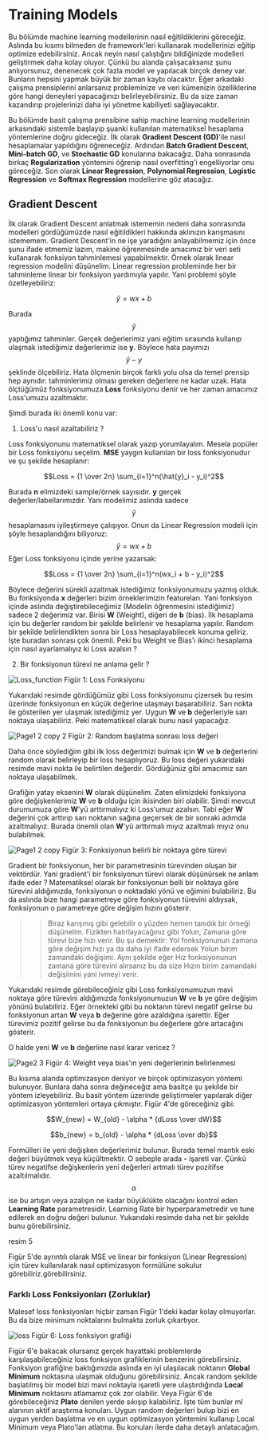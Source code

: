 # Training Models

Bu bölümde machine learning modellerinin nasıl eğitildiklerini göreceğiz. Aslında bu kısımı bilmeden de framework'leri kullanarak modellerinizi eğitip optimize edebilirsiniz. Ancak neyin nasıl çalıştığını bildiğinizde modelleri geliştirmek daha kolay oluyor. Çünkü bu alanda çalışacaksanız şunu anlıyorsunuz, denenecek çok fazla model ve yapılacak birçok deney var. Bunların hepsini yapmak büyük bir zaman kaybı olacaktır. Eğer arkadaki çalışma prensiplerini anlarsanız probleminize ve veri kümenizin özelliklerine göre hangi deneyleri yapacağınızı belirleyebilirsiniz. Bu da size zaman kazandırıp projelerinizi daha iyi yönetme kabiliyeti sağlayacaktır.

Bu bölümde basit çalışma prensibine sahip machine learning modellerinin arkasındaki sistemle başlayıp şuanki kullanılan matematiksel hesaplama yöntemlerine doğru gideceğiz. İlk olarak __Gradient Descent (GD)__'ile nasıl hesaplamalar yapıldığını öğreneceğiz. Ardından __Batch Gradient Descent__, __Mini-batch GD__, ve __Stochastic GD__ konularına bakacağız. Daha sonrasında birkaç __Regularization__ yöntemini öğrenip nasıl overfitting'i engelliyorlar onu göreceğiz. Son olarak __Linear Regression__, __Polynomial Regression__, __Logistic Regression__ ve __Softmax Regression__ modellerine göz atacağız.

## Gradient Descent

İlk olarak Gradient Descent anlatmak istememin nedeni daha sonrasında modelleri gördüğümüzde nasıl eğitildikleri hakkında aklınızın karışmasını istememem. Gradient Descent'in ne işe yaradığını anlayabilmemiz için önce şunu ifade etmemiz lazım, makine öğrenmesinde amacımız bir veri seti kullanarak fonksiyon tahminlemesi yapabilmektir. Örnek olarak linear regression modelini düşünelim. Linear regression probleminde her bir tahminleme linear bir fonksiyon yardımıyla yapılır. Yani problemi şöyle özetleyebiliriz:

$$\hat{y} = wx + b$$

Burada $$\hat{y}$$ yaptığımız tahminler. Gerçek değerlerimiz yani eğitim sırasında kullanıp ulaşmak istediğimiz değerlerimiz ise __y__. Böylece hata payımızı $$\hat{y}-y$$ şeklinde ölçebiliriz. Hata ölçmenin birçok farklı yolu olsa da temel prensip hep aynıdır: tahminlerimiz olması gereken değerlere ne kadar uzak. Hata ölçtüğümüz fonksiyonumuza __Loss__ fonksiyonu denir ve her zaman amacımız Loss'umuzu azaltmaktır. 

Şimdi burada iki önemli konu var:

1) Loss'u nasıl azaltabiliriz ?

Loss fonksiyonunu matematiksel olarak yazıp yorumlayalım. Mesela popüler bir Loss fonksiyonu seçelim. __MSE__ yaygın kullanılan bir loss fonksiyonudur ve şu şekilde hesaplanır:

$$Loss = {1 \over 2n} \sum_{i=1}^n(\hat{y}_i - y_i)^2$$

Burada __n__ elimizdeki sample/örnek sayısıdır. __y__ gerçek değerler/labellarımızdır. Yani modelimiz aslında sadece $$\hat{y}$$ hesaplamasını iyileştirmeye çalışıyor. Onun da Linear Regression modeli için şöyle hesaplandığını biliyoruz: $$\hat{y} = wx + b$$ Eğer Loss fonksiyonu içinde yerine yazarsak:

$$Loss = {1 \over 2n} \sum_{i=1}^n(wx_i + b - y_i)^2$$

Böylece değerini sürekli azaltmak istediğimiz fonksiyonumuzu yazmış olduk. Bu fonksiyonda __x__ değerleri bizim örneklerimizin featureları. Yani fonksiyon içinde aslında değiştirebileceğimiz (Modelin öğrenmesini istediğimiz) sadece 2 değerimiz var. Birisi __W__ (Weight), diğeri de __b__ (bias). İlk hesaplama için bu değerler random bir şekilde belirlenir ve hesaplama yapılır. Random bir şekilde belirlendikten sonra bir Loss hesaplayabilecek konuma geliriz. İşte buradan sonrası çok önemli. Peki bu Weight ve Bias'ı ikinci hesaplama için nasıl ayarlamalıyız ki Loss azalsın ?

2) Bir fonksiyonun türevi ne anlama gelir ?

![Loss_function](https://github.com/berkedilekoglu/machine-learning/assets/19657350/59b57f21-5e35-48ee-a660-c6bbfc469e9a)
Figür 1: Loss Fonksiyonu

Yukarıdaki resimde gördüğümüz gibi Loss fonksiyonunu çizersek bu resim üzerinde fonksiyonun en küçük değerine ulaşmayı başarabiliriz. Sarı nokta ile gösterilen yer ulaşmak istediğimiz yer. Uygun __W__ ve __b__ değerleriyle sarı noktaya ulaşabiliriz. Peki matematiksel olarak bunu nasıl yapacağız.

![Page1 2 copy 2](https://github.com/berkedilekoglu/machine-learning/assets/19657350/192b8770-0fd3-47a2-b221-011fb51b2f8b)
Figür 2: Random başlatma sonrası loss değeri

Daha önce söylediğim gibi ilk loss değerimizi bulmak için __W__ ve __b__ değerlerini random olarak belirleyip bir loss hesaplıyoruz. Bu loss değeri yukarıdaki resimde mavi nokta ile belirtilen değerdir. Gördüğünüz gibi amacımız sarı noktaya ulaşabilmek.

Grafiğin yatay eksenini __W__ olarak düşünelim. Zaten elimizdeki fonksiyona göre değişkenlerimiz __W__ ve __b__ olduğu için ikisinden biri olabilir. Şimdi mevcut durumumuza göre __W__'yü arttırmalıyız ki Loss'umuz azalsın. Tabi eğer __W__ değerini çok arttırıp sarı noktanın sağına geçersek de bir sonraki adımda azaltmalıyız. Burada önemli olan __W__'yü arttırmalı mıyız azaltmalı mıyız onu bulabilmek. 

![Page1 2 copy](https://github.com/berkedilekoglu/machine-learning/assets/19657350/a4c734fa-2f7a-4779-99d2-56decd68e834)
Figür 3: Fonksiyonun belirli bir noktaya göre türevi

Gradient bir fonksiyonun, her bir parametresinin türevinden oluşan bir vektördür. Yani gradient'i bir fonksiyonun türevi olarak düşünürsek ne anlam ifade eder ? Matematiksel olarak bir fonksiyonun belli bir noktaya göre türevini aldığımızda, fonksiyonun o noktadaki yönü ve eğimini bulabiliriz. Bu da aslında bize hangi parametreye göre fonksiyonun türevini aldıysak, fonksiyonun o parametreye göre değişim hızını gösterir. 

>> Biraz karışmış gibi gelebilir o yüzden hemen tanıdık bir örneği düşünelim. Fizikten hatırlayacağınız gibi Yolun, Zamana göre türevi bize hızı verir. Bu şu demektir: Yol fonksiyonunun zamana göre değişim hızı ya da daha iyi ifade edersek Yolun birim zamandaki değişimi. Aynı şekilde eğer Hız fonksiyonunun zamana göre türevini alırsanız bu da size Hızın birim zamandaki değişimini yani ivmeyi verir. 

Yukarıdaki resimde görebileceğiniz gibi Loss fonksiyonumuzun mavi noktaya göre türevini aldığımızda fonksiyonumuzun __W__ ve __b__ ye göre değişim yönünü bulabiliriz. Eğer örnekteki gibi bu noktanın türevi negatif gelirse bu fonksiyonun artan __W__ veya __b__ değerine göre azaldığına işarettir. Eğer türevimiz pozitif gelirse bu da fonksiyonun bu değerlere göre artacağını gösterir.

O halde yeni __W__ ve __b__ değerline nasıl karar vericez ?

![Page2 3](https://github.com/berkedilekoglu/machine-learning/assets/19657350/e3faee3d-cc80-438b-b059-12bc3b53fdbc)
Figür 4: Weight veya bias'ın yeni değerlerinin belirlenmesi

Bu kısıma alanda optimizasyon deniyor ve birçok optimizasyon yöntemi bulunuyor. Bunlara daha sonra değineceğiz ama basitçe şu şekilde bir yöntem izleyebiliriz. Bu basit yöntem üzerinde geliştirmeler yapılarak diğer optimizasyon yöntemleri ortaya çıkmıştır.
Figür 4'de göreceğiniz gibi:

$$W_{new} = W_{old} - \alpha * {dLoss \over dW}$$

$$b_{new} = b_{old} - \alpha * {dLoss \over db}$$

Formülleri ile yeni değişken değerlerimiz bulunur. Burada temel mantık eski değeri büyütmek veya küçültmektir. O sebeple arada __-__ işareti var. Çünkü türev negatifse değişkenlerin yeni değerleri artmalı türev pozitifse azaltılmalıdır. $$\alpha$$ ise bu artışın veya azalışın ne kadar büyüklükte olacağını kontrol eden __Learning Rate__ parametresidir. Learning Rate bir hyperparametredir ve tune edilerek en doğru değeri bulunur. Yukarıdaki resimde daha net bir şekilde bunu görebilirsiniz.

resim 5

Figür 5'de ayrıntılı olarak MSE ve linear bir fonksiyon (Linear Regression) için türev kullanılarak nasıl optimizasyon formülüne sokulur görebiliriz.görebilirsiniz.

### Farklı Loss Fonksiyonları (Zorluklar)

Malesef loss fonksiyonları hiçbir zaman Figür 1'deki kadar kolay olmuyorlar. Bu da bize minimum noktalarını bulmakta zorluk çıkartıyor.

![loss](https://github.com/berkedilekoglu/machine-learning/assets/19657350/e1ebb2a7-f80c-438d-a396-5f753a2821ad)
Figür 6: Loss fonksiyon grafiği

Figür 6'e bakacak olursanız gerçek hayattaki problemlerde karşılaşabileceğiniz loss fonksiyon grafiklerinin benzerini görebilirsiniz. Fonksiyon grafiğine baktığımızda aslında en iyi ulaşılacak noktanın __Global Minimum__ noktasına ulaşmak olduğunu görebilirsiniz. Ancak random şekilde başlatılmış bir model bizi mavi noktayla işaretli yere ulaştırdığında __Local Minimum__ noktasını atlamamız çok zor olabilir. Veya Figür 6'de görebileceğiniz __Plato__ denilen yerde sıkışıp kalabiliriz. İşte tüm bunlar ml alanının aktif araştırma konuları. Uygun random değerleri bulup bizi en uygun yerden başlatma ve en uygun optimizasyon yöntemini kullanıp Local Minimum veya Plato'ları atlatma. Bu konuları ilerde daha detaylı anlatacağım.
